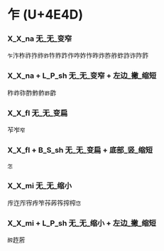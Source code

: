 # 乍 (U+4E4D)

### X_X_na 无_无_变窄
`乍`泎柞祚拃䋏`鈼`㸲䝫䟭作咋妰怍昨炸胙舴蚱詐诈阼飵

### X_X_na + L_P_sh 无_无_变窄 + 左边_撇_缩短
秨岞砟酢鮓鲊`䩆`齚

### X_X_fl 无_无_变扁
苲岝`窄`

### X_X_fl + B_S_sh 无_无_变扁 + 底部_竖_缩短
`怎`

### X_X_mi 无_无_缩小
㡸迮厏宱痄笮莋葃筰搾榨`㤰`

### X_X_mi + L_P_sh 无_无_缩小 + 左边_撇_缩短
`醡`䞢葄

